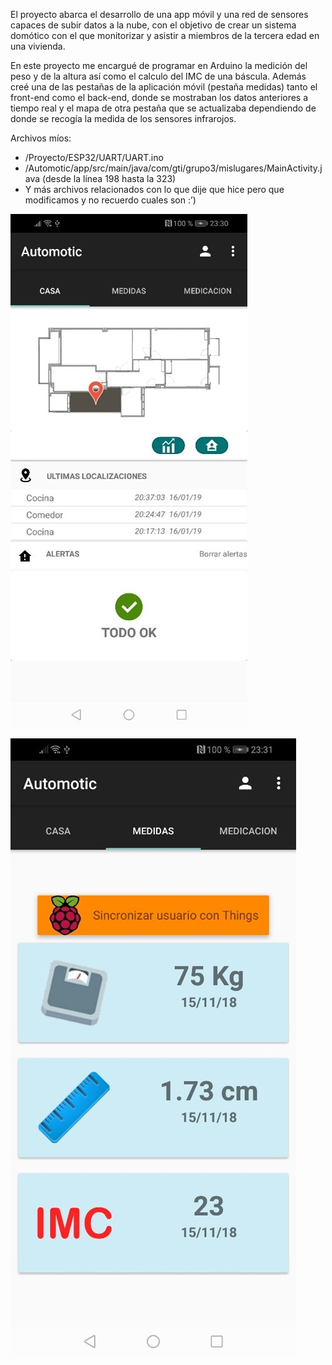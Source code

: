 El proyecto abarca el desarrollo de una app móvil y una red de sensores capaces de subir datos a la nube, con el objetivo de crear un sistema domótico con el que monitorizar y asistir a miembros de la tercera edad en una vivienda.

En este proyecto me encargué de programar en Arduino la medición del peso y de la altura así como el calculo del IMC de una báscula. Además creé una de las pestañas de la aplicación móvil (pestaña medidas) tanto el front-end como el back-end, donde se mostraban los datos anteriores a tiempo real y el mapa de otra pestaña que se actualizaba dependiendo de donde se recogía la medida de los sensores infrarojos.

Archivos míos:
  - /Proyecto/ESP32/UART/UART.ino
  - /Automotic/app/src/main/java/com/gti/grupo3/mislugares/MainActivity.java (desde la línea 198 hasta la 323)
  -	Y más archivos relacionados con lo que dije que hice pero que modificamos y no recuerdo cuales son :’)



![alt text](https://raw.githubusercontent.com/IviRome/Portfolio/master/Aplicacion_Domotica/Vista_Rapida/Mapa.jpg)

![alt text](https://raw.githubusercontent.com/IviRome/Portfolio/master/Aplicacion_Domotica/Vista_Rapida/Medidas.jpg)
